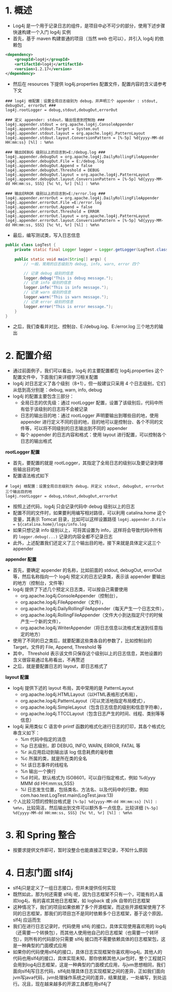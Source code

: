 

# 1. 概述

- Log4j 是一个用于记录日志的组件，是项目中必不可少的部分，使用下述步骤快速构建一个入门 log4j 实例
- 首先，基于 maven 构建普通的项目（当然 web 也可以），并引入 log4j 的依赖包
```xml
<dependency>
    <groupId>log4j</groupId>
    <artifactId>log4j</artifactId>
    <version>1.2.17</version>
</dependency>
```
- 然后在 resources 下提供 log4j.properties 配置文件，配置内容的含义请参考下文
```properties
### log4j 根配置：设置全局日志级别为 debug，并声明三个 appender : stdout, debugOut, errorOut ###
log4j.rootLogger = debug,stdout,debugOut,errorOut

### 定义 appender: stdout，输出信息到控制抬 ###
log4j.appender.stdout = org.apache.log4j.ConsoleAppender
log4j.appender.stdout.Target = System.out
log4j.appender.stdout.layout = org.apache.log4j.PatternLayout
log4j.appender.stdout.layout.ConversionPattern = [%-5p] %d{yyyy-MM-dd HH:mm:ss} [%l] : %m%n

### 输出DEBUG 级别以上的日志到=E:/debug.log ###
log4j.appender.debugOut = org.apache.log4j.DailyRollingFileAppender
log4j.appender.debugOut.File = E:/debug.log
log4j.appender.debugOut.Append = false
log4j.appender.debugOut.Threshold = DEBUG
log4j.appender.debugOut.layout = org.apache.log4j.PatternLayout
log4j.appender.debugOut.layout.ConversionPattern = [%-5p] %d{yyyy-MM-dd HH:mm:ss, SSS} [%c %t, %r] [%l] : %m%n

### 输出ERROR 级别以上的日志到=E:/error.log ###
log4j.appender.errorOut = org.apache.log4j.DailyRollingFileAppender
log4j.appender.errorOut.File =E:/error.log
log4j.appender.errorOut.Append = false
log4j.appender.errorOut.Threshold = ERROR
log4j.appender.errorOut.layout = org.apache.log4j.PatternLayout
log4j.appender.errorOut.layout.ConversionPattern = [%-5p] %d{yyyy-MM-dd HH:mm:ss, SSS} [%c %t, %r] [%l] : %m%n
```
- 最后，编写测试类，写入日志信息
```java
public class LogTest {
    private static final Logger logger = Logger.getLogger(LogTest.class);
    
    public static void main(String[] args) {
        // 一般，常用的日志级别为 debug, info, warn, error 四个

        // 记录 debug 级别的信息
        logger.debug("This is debug message.");
        // 记录 info 级别的信息
        logger.info("This is info message.");
        // 记录 warn 级别的信息
        logger.warn("This is warn message.");
        // 记录 error 级别的信息
        logger.error("This is error message.");
    }
}
```
- 之后，我们查看并对比、控制台、E:/debug.log、E:/error.log 三个地方的输出


# 2. 配置介绍

- 通过前面例子，我们可以看出，log4j 的主要配置都在 log4j.properties 这个配置文件中，下面我们来详细学习相关配置
- log4j 对日志定义了各个级别（8+1），但一般建议只采用 4 个日志级别，它们从低到高分别是：debug, warn, info, debug
- log4j 的配置主要包含三部分：
    - 全局日志的优先级：通过 rootLogger 配置，设置了该级别后，代码中所有低于该级别的日志将不会被记录
    - 日志的输出目的地：通过 rootLogger 声明要输出到哪些目的地，使用 appender 进行定义不同的目的地，目的地可以是控制台、各个不同的文件等，可以将不同级别的日志输出到不同的 appender
    - 每个 appender 的日志内容和格式：使用 layout 进行配置，可以控制各个日志的输出格式

**rootLogger 配置**

- 首先，要配置的就是 rootLogger，其指定了全局日志的级别以及要记录到哪些输出目的地
- 配置语法格式如下
```properties
# log4j 根配置：设置全局日志级别为 debug，并定义 stdout, debugOut, errorOut 三个输出目的地
log4j.rootLogger = debug,stdout,debugOut,errorOut
```
- 按照上述代码，log4j 只会记录代码中 debug 级别以上的日志
- 配置不同的文件时，如果要利用编写相对路径，可以利用 catalina.home 这个变量，其表示 Tomcat 目录，比如可以这样设置路径 `log4j.appender.D.File = ${catalina.home}/logs/info.log`
- 如果只想记录 info 级别以上，可将其设置为 info，这样将会导致代码中所有的 `logger.debug(...)` 记录的内容全都不记录日志
- 此外，上述配置我们还定义了三个输出目的地，接下来就是具体定义这三个 appender

**appender 配置**

- 首先，要确定 appender 的名称，比如前面的 stdout, debugOut, errorOut 等，然后名称指向一个 log4j 预定义的日志记录类，表示该 appender 要输出的地方（控制台，文件等）
- log4j 提供了下述几个预定义日志类，可以按自己需要使用
    - org.apache.log4j.ConsoleAppender（控制台），
    - org.apache.log4j.FileAppender（文件），
    - org.apache.log4j.DailyRollingFileAppender（每天产生一个日志文件），
    - org.apache.log4j.RollingFileAppender（文件大小到达指定尺寸的时候产生一个新的文件），
    - org.apache.log4j.WriterAppender（将日志信息以流格式发送到任意指定的地方）
- 使用了不同的日之类后，就要配置这些类各自的参数了，比如控制台的 Target，文件的 File, Append, Threshold 等
- 其中， Threshold 表示该文件只保存这个级别以上的日志信息，其他设置的含义很容易通过名称看出，不再赘述
- 之后，就是要配置日志的 layout，即日志格式了

**layout 配置**

- log4j 提供下述的 layout 布局，其中常用的是 PatternLayout
    - org.apache.log4j.HTMLLayout（以HTML表格形式布局），
    - org.apache.log4j.PatternLayout（可以灵活地指定布局模式），
    - org.apache.log4j.SimpleLayout（包含日志信息的级别和信息字符串），
    - org.apache.log4j.TTCCLayout（包含日志产生的时间、线程、类别等等信息）
- log4j 采用类似 C 语言中 printf 函数的格式化进行日志的打印，其各个格式化串含义如下：
    - %m 代码中指定的消息
    - %p 日志级别，即 DEBUG, INFO, WARN, ERROR, FATAL 等
    - %r 从应用启动到输出该 log 信息耗费的毫秒数
    - %c 所属的类，就是所在类的全名
    - %t 该日志事件的线程名
    - %n 输出一个换行
    - %d 时间，默认格式为 ISO8601，可以自行指定格式，例如 %d{yyy MMM dd HH:mm:ss,SSS}
    - %l 日志发生位置，包括类名、方法名、以及代码中的行数，例如 com.hao.test.LogTest.main(LogTest.java:13)
- 个人比较习惯的控制台格式是 `[%-5p] %d{yyyy-MM-dd HH:mm:ss} [%l] : %m%n`，比较简洁，然后输出到文件可以额外多一点信息，比较详细 `[%-5p] %d{yyyy-MM-dd HH:mm:ss, SSS} [%c %t, %r] [%l] : %m%n`

# 3. 和 Spring 整合

- 按要求提供文件即可，暂时没整合也能直接正常记录，不知什么原因

# 4. 日志门面 slf4j

- slf4j只是定义了一组日志接口，但并未提供任何实现
- 既然如此，那为何还需要 slf4j 呢，因为日志框架不只有一个，可能有的人喜欢log4j，有的喜欢其他日志框架，如 logback 或 jdk 自带的日志框架
- 这种情况下，我们的项目如果依赖了多个开源框架，而这些开源框架使用了不同的日志框架，那我们的项目岂不是同时依赖多个日志框架，基于这个原因，slf4j 应运而生
- 我们在进行日志记录时，代码使用 slf4j 的接口，具体实现使用喜欢用的 log4j（还需要一个转换包），而其他人使用他自己的日志框架（也需要一个转环包），则所有的代码部分只需要 slf4j 接口而不需要依赖具体的日志框架包，这是一种典型的门面模式应用
- 如果你的代码使用slf4j的接口，具体日志实现框架你喜欢用log4j，其他人的代码也用slf4j的接口，具体实现未知，那你依赖其他人jar包时，整个工程就只会用到log4j日志框架，这是一种典型的门面模式应用，与jvm思想相同，我们面向slf4j写日志代码，slf4j处理具体日志实现框架之间的差异，正如我们面向jvm写java代码，jvm处理操作系统之间的差异，结果就是，一处编写，到处运行。况且，现在越来越多的开源工具都在用slf4j了
